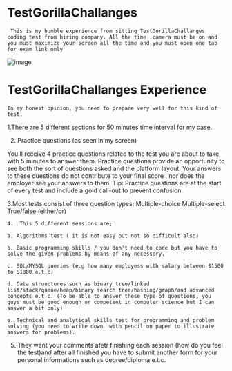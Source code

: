# TestGorillaChallanges
` This is my humble experience from sitting TestGorillaChallanges coding test from hiring company.
  All the time ,camera must be on and you must maximize your screen all the time and you must open one tab for exam link only`

  ![image](https://github.com/Thein-Naing/TestGorillaChallanges/assets/117463446/d1f80cf6-050d-463f-b929-1cfb1d577095)

# TestGorillaChallanges Experience
`In my honest opinion, you need to prepare very well for this kind of test.`


1.There are 5 different sections for 50 minutes time interval for my case.

2. Practice questions (as seen in my screen)

You’ll receive 4 practice questions related to the test you are about to take, with 5 minutes to answer them.
Practice questions provide an opportunity to see both the sort of questions asked and the platform layout. 
Your answers to these questions do not contribute to your final score , nor does the employer see your answers to them.
Tip: Practice questions are at the start of every test and include a gold call-out to prevent confusion.

3.Most tests consist of three question types:
Multiple-choice
Multiple-select
True/false (either/or)

`4.  This 5 different sessions are;`

`a. Algorithms test ( it is not easy but not so difficult also)`

`b. Basic programming skills / you don't need to code but you have to solve the given problems by means of any necessary.`

`c. SQL/MYSQL queries (e.g how many employess with salary between $1500 to S1800 e.t.c)`

`d. Data struuctures such as binary tree/linked list/stack/queue/heap/binary search tree/hashing/graph/and advanced concepts e.t.c.
(To be able to answer these type of questions, you guys must be good enough or competent in computer science but I can answer a bit only)`

`e. Technical and analytical skills test for programming and problem solving (you need to write down  with pencil on paper to illustrate answers for problems).`

5. They want your comments afetr finishing each session (how do you feel the test)and after all finished you have to submit another form for your personal informations such as degree/diploma e.t.c.
